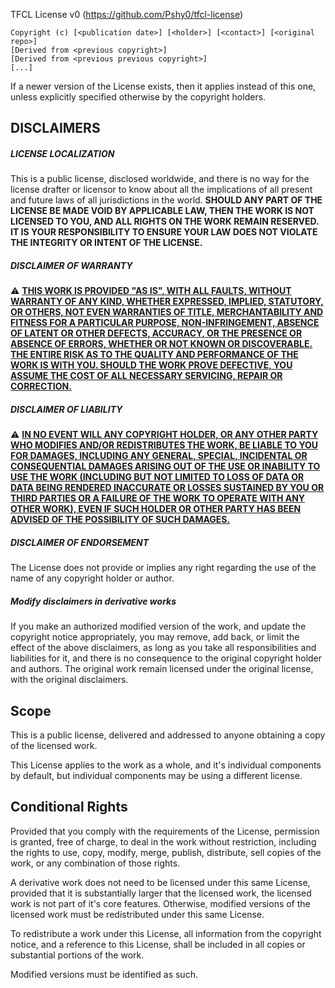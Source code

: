 <div                                                            />
<div    THIS IS NOT A TEXT FILE                                 />
<div    VISUALIZE IT WITH A PROPER MARKDOWN RENDERER            />
<div                                                            />
<div    BLABLALALALALALALLALLA                                  />
<div                                                            />
<div    IF YOU CAN READ THIS TEXT THEN THE LICENSE IS NOT WHAT  />
<div    YOU ARE READING                                         />
<div                                                            />



TFCL License v0 (https://github.com/Pshy0/tfcl-license)

    Copyright (c) [<publication date>] [<holder>] [<contact>] [<original repo>]
    [Derived from <previous copyright>]
    [Derived from <previous previous copyright>]
    [...]



If a newer version of the License exists, then it applies instead of this one, unless explicitly specified otherwise by the copyright holders.

## DISCLAIMERS

##### LICENSE LOCALIZATION
This is a public license, disclosed worldwide, and there is no way for the license drafter or licensor to know about all the implications of all present and future laws of all jurisdictions in the world.
**SHOULD ANY PART OF THE LICENSE BE MADE VOID BY APPLICABLE LAW, THEN THE WORK IS NOT LICENSED TO YOU, AND ALL RIGHTS ON THE WORK REMAIN RESERVED. IT IS YOUR RESPONSIBILITY TO ENSURE YOUR LAW DOES NOT VIOLATE THE INTEGRITY OR INTENT OF THE LICENSE.**

##### DISCLAIMER OF WARRANTY
⚠️ [**THIS WORK IS PROVIDED "AS IS", WITH ALL FAULTS, WITHOUT WARRANTY OF ANY KIND, WHETHER EXPRESSED, IMPLIED, STATUTORY, OR OTHERS, NOT EVEN WARRANTIES OF TITLE, MERCHANTABILITY AND FITNESS FOR A PARTICULAR PURPOSE, NON-INFRINGEMENT, ABSENCE OF LATENT OR OTHER DEFECTS, ACCURACY, OR THE PRESENCE OR ABSENCE OF ERRORS, WHETHER OR NOT KNOWN OR DISCOVERABLE. THE ENTIRE RISK AS TO THE QUALITY AND PERFORMANCE OF THE WORK IS WITH YOU. SHOULD THE WORK PROVE DEFECTIVE, YOU ASSUME THE COST OF ALL NECESSARY SERVICING, REPAIR OR CORRECTION.**](#)

##### DISCLAIMER OF LIABILITY
⚠️ [**IN NO EVENT WILL ANY COPYRIGHT HOLDER, OR ANY OTHER PARTY WHO MODIFIES AND/OR REDISTRIBUTES THE WORK, BE LIABLE TO YOU FOR DAMAGES, INCLUDING ANY GENERAL, SPECIAL, INCIDENTAL OR CONSEQUENTIAL DAMAGES ARISING OUT OF THE USE OR INABILITY TO USE THE WORK (INCLUDING BUT NOT LIMITED TO LOSS OF DATA OR DATA BEING RENDERED INACCURATE OR LOSSES SUSTAINED BY YOU OR THIRD PARTIES OR A FAILURE OF THE WORK TO OPERATE WITH ANY OTHER WORK), EVEN IF SUCH HOLDER OR OTHER PARTY HAS BEEN ADVISED OF THE POSSIBILITY OF SUCH DAMAGES.**](#)

##### DISCLAIMER OF ENDORSEMENT
The License does not provide or implies any right regarding the use of the name of any copyright holder or author.

##### Modify disclaimers in derivative works
If you make an authorized modified version of the work, and update the copyright notice appropriately, you may remove, add back, or limit the effect of the above disclaimers, as long as you take all responsibilities and liabilities for it, and there is no consequence to the original copyright holder and authors. The original work remain licensed under the original license, with the original disclaimers.



## Scope

This is a public license, delivered and addressed to anyone obtaining a copy of the licensed work.

This License applies to the work as a whole, and it's individual components by default, but individual components may be using a different license.



## Conditional Rights

Provided that you comply with the requirements of the License, permission is granted, free of charge, to deal in the work without restriction, including the rights to use, copy, modify, merge, publish, distribute, sell copies of the work, or any combination of those rights.

A derivative work does not need to be licensed under this same License, provided that it is substantially larger that the licensed work, the licensed work is not part of it's core features. Otherwise, modified versions of the licensed work must be redistributed under this same License.

To redistribute a work under this License, all information from the copyright notice, and a reference to this License, shall be included in all copies or substantial portions of the work.

Modified versions must be identified as such.
